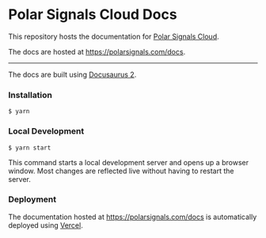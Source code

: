 # Polar Signals Cloud Docs

This repository hosts the documentation for [Polar Signals Cloud](https://www.polarsignals.com/).

The docs are hosted at https://polarsignals.com/docs.

---

The docs are built using [Docusaurus 2](https://docusaurus.io/).

### Installation

```
$ yarn
```

### Local Development

```
$ yarn start
```

This command starts a local development server and opens up a browser window. Most changes are reflected live without having to restart the server.

### Deployment

The documentation hosted at https://polarsignals.com/docs is automatically deployed using [Vercel](https://vercel.com/).
